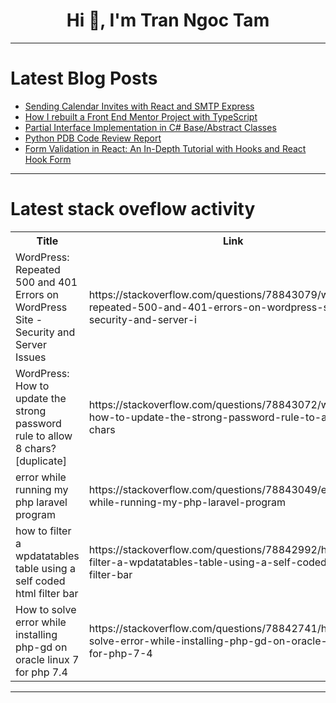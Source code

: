 <h1 align="center">Hi 👋, I'm Tran Ngoc Tam</h1>

---

# Latest Blog Posts 
<!-- BLOG-POST-LIST:START -->
- [Sending Calendar Invites with React and SMTP Express](https://dev.to/devyoma/sending-calendar-invites-with-react-and-smtp-express-2e57)
- [How I rebuilt a Front End Mentor Project with TypeScript](https://dev.to/kansoldev/how-i-rebuilt-a-front-end-mentor-project-with-typescript-b59)
- [Partial Interface Implementation in C# Base/Abstract Classes](https://dev.to/waelhabbal/partial-interface-implementation-in-c-baseabstract-classes-e4a)
- [Python PDB Code Review Report](https://dev.to/mengqinyuan/python-pdb-code-review-report-3f51)
- [Form Validation in React: An In-Depth Tutorial with Hooks and React Hook Form](https://dev.to/parthprajapatispan/form-validation-in-react-an-in-depth-tutorial-with-hooks-and-react-hook-form-154m)
<!-- BLOG-POST-LIST:END -->

---

# Latest stack oveflow activity
<table>
  <tr><th>Title</th><th>Link</th></tr>
  <!-- STACKOVERFLOW:START --><tr><td>WordPress: Repeated 500 and 401 Errors on WordPress Site - Security and Server Issues</td><td>https://stackoverflow.com/questions/78843079/wordpress-repeated-500-and-401-errors-on-wordpress-site-security-and-server-i</td></tr><tr><td>WordPress: How to update the strong password rule to allow 8 chars? [duplicate]</td><td>https://stackoverflow.com/questions/78843072/wordpress-how-to-update-the-strong-password-rule-to-allow-8-chars</td></tr><tr><td>error while running my php laravel program</td><td>https://stackoverflow.com/questions/78843049/error-while-running-my-php-laravel-program</td></tr><tr><td>how to filter a wpdatatables table using a self coded html filter bar</td><td>https://stackoverflow.com/questions/78842992/how-to-filter-a-wpdatatables-table-using-a-self-coded-html-filter-bar</td></tr><tr><td>How to solve error while installing php-gd on oracle linux 7 for php 7.4</td><td>https://stackoverflow.com/questions/78842741/how-to-solve-error-while-installing-php-gd-on-oracle-linux-7-for-php-7-4</td></tr><!-- STACKOVERFLOW:END -->
</table>

---


